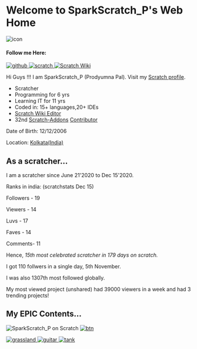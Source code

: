 # Welcome to SparkScratch_P's Web Home
<link rel="shortcut icon" type="image/x-icon" href="favicon.ico">

![icon](https://raw.githubusercontent.com/SparkScratch-P/Home/main/favicon.ico) 


#### Follow me Here:

[![github](https://raw.githubusercontent.com/SparkScratch-P/Home/gh-pages/github.png) ](https://github.com/SparkScratch-P) [ ![scratch](https://raw.githubusercontent.com/SparkScratch-P/Home/gh-pages/scratch.png) ](https://scratch.mit.edu/users/SparkScratch_P/) [ ![Scratch Wiki](https://raw.githubusercontent.com/SparkScratch-P/Home/gh-pages/scratch%20wiki.png)](https://en.scratch-wiki.info/wiki/User:SparkScratch_P)

Hi Guys !!! I am SparkScratch_P (Prodyumna Pal). Visit my [Scratch profile](https://scratch.mit.edu/users/SparkScratch_P/). 
* Scratcher 
* Programming for 6 yrs 
* Learning IT for 11 yrs 
* Coded in: 15+ languages,20+ IDEs 
* [Scratch Wiki Editor](https://en.scratch-wiki.info/wiki/User:SparkScratch_P) 
* 32nd [Scratch-Addons](https://scratchaddons.com/) [Contributor](https://scratchaddons.com/contributors)

Date of Birth: 12/12/2006 

Location: [Kolkata(India)](https://www.google.com/maps/place/Kolkata,+West+Bengal/@22.6750155,87.7677824,138082m/data=!3m2!1e3!4b1!4m5!3m4!1s0x39f882db4908f667:0x43e330e68f6c2cbc!8m2!3d22.572646!4d88.363895) 

## As a scratcher...

I am a scratcher since June 21'2020 to Dec 15'2020.

Ranks in india: (scratchstats Dec 15)

Followers - 19

Viewers   -  14

Luvs    -    17

Faves   -    14

Comments-    11

Hence, *15th most celebrated scratcher in 179 days on scratch.*

I got 110 follwers in a single day, 5th November.

I was also 1307th most followed globally.

My most viewed project (unshared) had 39000 viewers in a week and had 3 trending projects!

## My EPIC Contents... 

![SparkScratch_P on Scratch](https://cdn2.scratch.mit.edu/get_image/user/62215667_60x60.png "SparkScratch_P on Scratch") [![btn](https://raw.githubusercontent.com/SparkScratch-P/Home/gh-pages/cooltext374215334440657.png) ](https://scratch.mit.edu/users/SparkScratch_P/projects/) 

[![grassland](https://cdn2.scratch.mit.edu/get_image/project/456944662_160x120.png) ](https://sparkscratch-p.github.io/Grassland-Dash-3D/) [ ![guitar](https://cdn2.scratch.mit.edu/get_image/project/460419743_160x120.png) ](https://sparkscratch-p.github.io/Guitar-Scale-Horizon//) [ ![tank](https://cdn2.scratch.mit.edu/get_image/project/421439712_160x120.png)](https://sparkscratch-p.github.io/TANK-The-Command-of-Death/)
